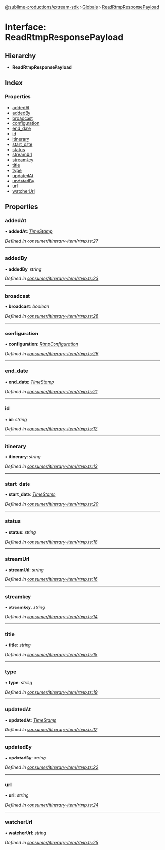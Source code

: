 [@sublime-productions/extream-sdk](../README.md) › [Globals](../globals.md) › [ReadRtmpResponsePayload](readrtmpresponsepayload.md)

# Interface: ReadRtmpResponsePayload

## Hierarchy

* **ReadRtmpResponsePayload**

## Index

### Properties

* [addedAt](readrtmpresponsepayload.md#addedat)
* [addedBy](readrtmpresponsepayload.md#addedby)
* [broadcast](readrtmpresponsepayload.md#broadcast)
* [configuration](readrtmpresponsepayload.md#configuration)
* [end_date](readrtmpresponsepayload.md#end_date)
* [id](readrtmpresponsepayload.md#id)
* [itinerary](readrtmpresponsepayload.md#itinerary)
* [start_date](readrtmpresponsepayload.md#start_date)
* [status](readrtmpresponsepayload.md#status)
* [streamUrl](readrtmpresponsepayload.md#streamurl)
* [streamkey](readrtmpresponsepayload.md#streamkey)
* [title](readrtmpresponsepayload.md#title)
* [type](readrtmpresponsepayload.md#type)
* [updatedAt](readrtmpresponsepayload.md#updatedat)
* [updatedBy](readrtmpresponsepayload.md#updatedby)
* [url](readrtmpresponsepayload.md#url)
* [watcherUrl](readrtmpresponsepayload.md#watcherurl)

## Properties

###  addedAt

• **addedAt**: *[TimeStamp](timestamp.md)*

*Defined in [consumer/itinerary-item/rtmp.ts:27](https://github.com/Extream-SaaS/ex-sdk/blob/936e0b7/src/consumer/itinerary-item/rtmp.ts#L27)*

___

###  addedBy

• **addedBy**: *string*

*Defined in [consumer/itinerary-item/rtmp.ts:23](https://github.com/Extream-SaaS/ex-sdk/blob/936e0b7/src/consumer/itinerary-item/rtmp.ts#L23)*

___

###  broadcast

• **broadcast**: *boolean*

*Defined in [consumer/itinerary-item/rtmp.ts:28](https://github.com/Extream-SaaS/ex-sdk/blob/936e0b7/src/consumer/itinerary-item/rtmp.ts#L28)*

___

###  configuration

• **configuration**: *[RtmpConfiguration](rtmpconfiguration.md)*

*Defined in [consumer/itinerary-item/rtmp.ts:26](https://github.com/Extream-SaaS/ex-sdk/blob/936e0b7/src/consumer/itinerary-item/rtmp.ts#L26)*

___

###  end_date

• **end_date**: *[TimeStamp](timestamp.md)*

*Defined in [consumer/itinerary-item/rtmp.ts:21](https://github.com/Extream-SaaS/ex-sdk/blob/936e0b7/src/consumer/itinerary-item/rtmp.ts#L21)*

___

###  id

• **id**: *string*

*Defined in [consumer/itinerary-item/rtmp.ts:12](https://github.com/Extream-SaaS/ex-sdk/blob/936e0b7/src/consumer/itinerary-item/rtmp.ts#L12)*

___

###  itinerary

• **itinerary**: *string*

*Defined in [consumer/itinerary-item/rtmp.ts:13](https://github.com/Extream-SaaS/ex-sdk/blob/936e0b7/src/consumer/itinerary-item/rtmp.ts#L13)*

___

###  start_date

• **start_date**: *[TimeStamp](timestamp.md)*

*Defined in [consumer/itinerary-item/rtmp.ts:20](https://github.com/Extream-SaaS/ex-sdk/blob/936e0b7/src/consumer/itinerary-item/rtmp.ts#L20)*

___

###  status

• **status**: *string*

*Defined in [consumer/itinerary-item/rtmp.ts:18](https://github.com/Extream-SaaS/ex-sdk/blob/936e0b7/src/consumer/itinerary-item/rtmp.ts#L18)*

___

###  streamUrl

• **streamUrl**: *string*

*Defined in [consumer/itinerary-item/rtmp.ts:16](https://github.com/Extream-SaaS/ex-sdk/blob/936e0b7/src/consumer/itinerary-item/rtmp.ts#L16)*

___

###  streamkey

• **streamkey**: *string*

*Defined in [consumer/itinerary-item/rtmp.ts:14](https://github.com/Extream-SaaS/ex-sdk/blob/936e0b7/src/consumer/itinerary-item/rtmp.ts#L14)*

___

###  title

• **title**: *string*

*Defined in [consumer/itinerary-item/rtmp.ts:15](https://github.com/Extream-SaaS/ex-sdk/blob/936e0b7/src/consumer/itinerary-item/rtmp.ts#L15)*

___

###  type

• **type**: *string*

*Defined in [consumer/itinerary-item/rtmp.ts:19](https://github.com/Extream-SaaS/ex-sdk/blob/936e0b7/src/consumer/itinerary-item/rtmp.ts#L19)*

___

###  updatedAt

• **updatedAt**: *[TimeStamp](timestamp.md)*

*Defined in [consumer/itinerary-item/rtmp.ts:17](https://github.com/Extream-SaaS/ex-sdk/blob/936e0b7/src/consumer/itinerary-item/rtmp.ts#L17)*

___

###  updatedBy

• **updatedBy**: *string*

*Defined in [consumer/itinerary-item/rtmp.ts:22](https://github.com/Extream-SaaS/ex-sdk/blob/936e0b7/src/consumer/itinerary-item/rtmp.ts#L22)*

___

###  url

• **url**: *string*

*Defined in [consumer/itinerary-item/rtmp.ts:24](https://github.com/Extream-SaaS/ex-sdk/blob/936e0b7/src/consumer/itinerary-item/rtmp.ts#L24)*

___

###  watcherUrl

• **watcherUrl**: *string*

*Defined in [consumer/itinerary-item/rtmp.ts:25](https://github.com/Extream-SaaS/ex-sdk/blob/936e0b7/src/consumer/itinerary-item/rtmp.ts#L25)*
